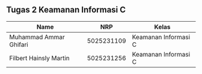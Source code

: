 ## Tugas 2 Keamanan Informasi C
| Name           | NRP        | Kelas     |
| ---            | ---        | ----------|
| Muhammad Ammar Ghifari | 5025231109 | Keamanan Informasi C |
| Filbert Hainsly Martin | 5025231256 | Keamanan Informasi C |
